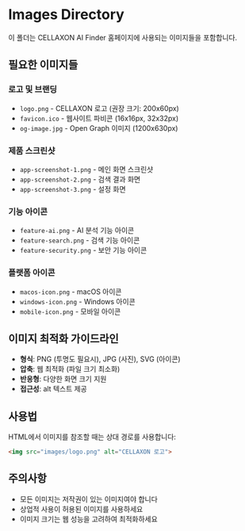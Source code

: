 # Images Directory

이 폴더는 CELLAXON AI Finder 홈페이지에 사용되는 이미지들을 포함합니다.

## 필요한 이미지들

### 로고 및 브랜딩
- `logo.png` - CELLAXON 로고 (권장 크기: 200x60px)
- `favicon.ico` - 웹사이트 파비콘 (16x16px, 32x32px)
- `og-image.jpg` - Open Graph 이미지 (1200x630px)

### 제품 스크린샷
- `app-screenshot-1.png` - 메인 화면 스크린샷
- `app-screenshot-2.png` - 검색 결과 화면
- `app-screenshot-3.png` - 설정 화면

### 기능 아이콘
- `feature-ai.png` - AI 분석 기능 아이콘
- `feature-search.png` - 검색 기능 아이콘
- `feature-security.png` - 보안 기능 아이콘

### 플랫폼 아이콘
- `macos-icon.png` - macOS 아이콘
- `windows-icon.png` - Windows 아이콘
- `mobile-icon.png` - 모바일 아이콘

## 이미지 최적화 가이드라인

- **형식**: PNG (투명도 필요시), JPG (사진), SVG (아이콘)
- **압축**: 웹 최적화 (파일 크기 최소화)
- **반응형**: 다양한 화면 크기 지원
- **접근성**: alt 텍스트 제공

## 사용법

HTML에서 이미지를 참조할 때는 상대 경로를 사용합니다:

```html
<img src="images/logo.png" alt="CELLAXON 로고">
```

## 주의사항

- 모든 이미지는 저작권이 있는 이미지여야 합니다
- 상업적 사용이 허용된 이미지를 사용하세요
- 이미지 크기는 웹 성능을 고려하여 최적화하세요
